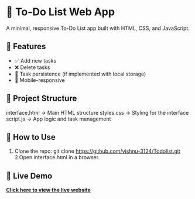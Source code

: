# 📝 To-Do List Web App

A minimal, responsive To-Do List app built with HTML, CSS, and JavaScript.

## 🚀 Features
- ✅ Add new tasks
- ❌ Delete tasks
- 📌 Task persistence (if implemented with local storage)
- 📱 Mobile-responsive

## 📂 Project Structure
interface.html → Main HTML structure
styles.css → Styling for the interface
script.js → App logic and task management

## 🔧 How to Use
1. Clone the repo:
   git clone https://github.com/vishnu-3124/Todolist.git
2.Open interface.html in a browser.
## 🚀 Live Demo
[**Click here to view the live website**](https://todolist3124.ccbp.tech/)

